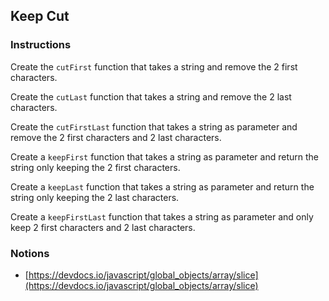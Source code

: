 ## Keep Cut

### Instructions

Create the `cutFirst` function that takes a string
and remove the 2 first characters.

Create the `cutLast` function that takes a string
and remove the 2 last characters.

Create the `cutFirstLast` function that takes a string as parameter
and remove the 2 first characters and 2 last characters.

Create a `keepFirst` function that takes a string as parameter
and return the string only keeping the 2 first characters.

Create a `keepLast` function that takes a string as parameter
and return the string only keeping the 2 last characters.

Create a `keepFirstLast` function that takes a string as parameter
and only keep 2 first characters and 2 last characters.


### Notions

- [https://devdocs.io/javascript/global_objects/array/slice](https://devdocs.io/javascript/global_objects/array/slice)

